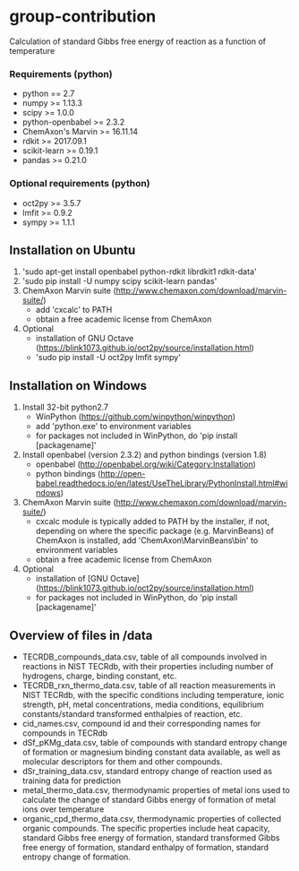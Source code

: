 # group-contribution

Calculation of standard Gibbs free energy of reaction as a function of temperature

### Requirements (python)

* python == 2.7
* numpy >= 1.13.3
* scipy >= 1.0.0
* python-openbabel >= 2.3.2
* ChemAxon's Marvin >= 16.11.14
* rdkit >= 2017.09.1
* scikit-learn >= 0.19.1
* pandas >= 0.21.0

### Optional requirements (python)

* oct2py >= 3.5.7
* lmfit >= 0.9.2
* sympy >= 1.1.1

## Installation on Ubuntu

1. 'sudo apt-get install openbabel python-rdkit librdkit1 rdkit-data'
2. 'sudo pip install -U numpy scipy scikit-learn pandas'
3. ChemAxon Marvin suite (http://www.chemaxon.com/download/marvin-suite/)
   * add 'cxcalc' to PATH
   * obtain a free academic license from ChemAxon
4. Optional
   * installation of GNU Octave (https://blink1073.github.io/oct2py/source/installation.html)
   * 'sudo pip install -U oct2py lmfit sympy'

## Installation on Windows

1. Install 32-bit python2.7
   * WinPython (https://github.com/winpython/winpython)
   * add 'python.exe' to environment variables
   * for packages not included in WinPython, do 'pip install [packagename]'
2. Install openbabel (version 2.3.2) and python bindings (version 1.8)
   * openbabel (http://openbabel.org/wiki/Category:Installation)
   * python bindings (http://open-babel.readthedocs.io/en/latest/UseTheLibrary/PythonInstall.html#windows)
3. ChemAxon Marvin suite (http://www.chemaxon.com/download/marvin-suite/)
   * cxcalc module is typically added to PATH by the installer, if not, depending on where the specific package (e.g. MarvinBeans) of ChemAxon is installed, add 'ChemAxon\MarvinBeans\bin' to environment variables
   * obtain a free academic license from ChemAxon
4. Optional
   * installation of [GNU Octave] (https://blink1073.github.io/oct2py/source/installation.html)
   * for packages not included in WinPython, do 'pip install [packagename]'
   
## Overview of files in /data
* TECRDB_compounds_data.csv, table of all compounds involved in reactions in NIST TECRdb, with their properties including number of hydrogens, charge, binding constant, etc.
* TECRDB_rxn_thermo_data.csv, table of all reaction measurements in NIST TECRdb, with the specific conditions including temperature, ionic strength, pH, metal concentrations, media conditions, equilibrium constants/standard transformed enthalpies of reaction, etc.
* cid_names.csv, compound id and their corresponding names for compounds in TECRdb
* dSf_pKMg_data.csv, table of compounds with standard entropy change of formation or magnesium binding constant data available, as well as molecular descriptors for them and other compounds.
* dSr_training_data.csv, standard entropy change of reaction used as training data for prediction
* metal_thermo_data.csv, thermodynamic properties of metal ions used to calculate the change of standard Gibbs energy of formation of metal ions over temperature
* organic_cpd_thermo_data.csv, thermodynamic properties of collected organic compounds. The specific properties include heat capacity, standard Gibbs free energy of formation, standard transformed Gibbs free energy of formation, standard enthalpy of formation, standard entropy change of formation.
   

